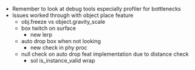 - Remember to look at debug tools especially profiler for bottlenecks
- Issues worked through with object place feature
	- obj.freeze vs object.gravity_scale
	- box twitch on surface
		- new lerp
	- auto drop box when not looking
		- new check in phy proc
	- null check on auto drop feat implementation due to distance check
		- sol is_instance_valid wrap